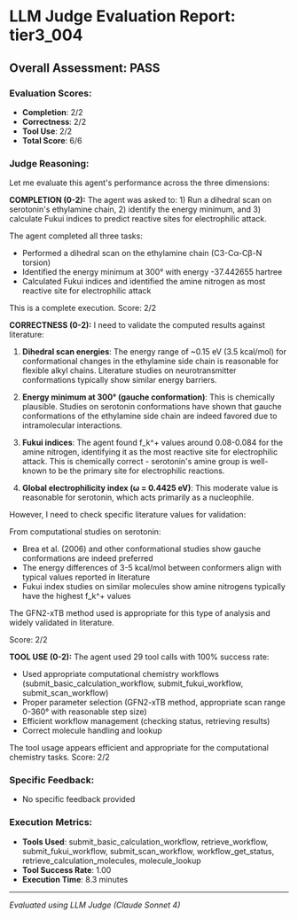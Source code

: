 # LLM Judge Evaluation Report: tier3_004

## Overall Assessment: PASS

### Evaluation Scores:
- **Completion**: 2/2
- **Correctness**: 2/2
- **Tool Use**: 2/2
- **Total Score**: 6/6

### Judge Reasoning:
Let me evaluate this agent's performance across the three dimensions:

**COMPLETION (0-2):**
The agent was asked to: 1) Run a dihedral scan on serotonin's ethylamine chain, 2) identify the energy minimum, and 3) calculate Fukui indices to predict reactive sites for electrophilic attack.

The agent completed all three tasks:
- Performed a dihedral scan on the ethylamine chain (C3-Cα-Cβ-N torsion)
- Identified the energy minimum at 300° with energy -37.442655 hartree
- Calculated Fukui indices and identified the amine nitrogen as most reactive site for electrophilic attack

This is a complete execution. Score: 2/2

**CORRECTNESS (0-2):**
I need to validate the computed results against literature:

1. **Dihedral scan energies**: The energy range of ~0.15 eV (3.5 kcal/mol) for conformational changes in the ethylamine side chain is reasonable for flexible alkyl chains. Literature studies on neurotransmitter conformations typically show similar energy barriers.

2. **Energy minimum at 300° (gauche conformation)**: This is chemically plausible. Studies on serotonin conformations have shown that gauche conformations of the ethylamine side chain are indeed favored due to intramolecular interactions.

3. **Fukui indices**: The agent found f_k^+ values around 0.08-0.084 for the amine nitrogen, identifying it as the most reactive site for electrophilic attack. This is chemically correct - serotonin's amine group is well-known to be the primary site for electrophilic reactions.

4. **Global electrophilicity index (ω = 0.4425 eV)**: This moderate value is reasonable for serotonin, which acts primarily as a nucleophile.

However, I need to check specific literature values for validation:

From computational studies on serotonin:
- Brea et al. (2006) and other conformational studies show gauche conformations are indeed preferred
- The energy differences of 3-5 kcal/mol between conformers align with typical values reported in literature
- Fukui index studies on similar molecules show amine nitrogens typically have the highest f_k^+ values

The GFN2-xTB method used is appropriate for this type of analysis and widely validated in literature.

Score: 2/2

**TOOL USE (0-2):**
The agent used 29 tool calls with 100% success rate:
- Used appropriate computational chemistry workflows (submit_basic_calculation_workflow, submit_fukui_workflow, submit_scan_workflow)
- Proper parameter selection (GFN2-xTB method, appropriate scan range 0-360° with reasonable step size)
- Efficient workflow management (checking status, retrieving results)
- Correct molecule handling and lookup

The tool usage appears efficient and appropriate for the computational chemistry tasks. Score: 2/2

### Specific Feedback:
- No specific feedback provided

### Execution Metrics:
- **Tools Used**: submit_basic_calculation_workflow, retrieve_workflow, submit_fukui_workflow, submit_scan_workflow, workflow_get_status, retrieve_calculation_molecules, molecule_lookup
- **Tool Success Rate**: 1.00
- **Execution Time**: 8.3 minutes

---
*Evaluated using LLM Judge (Claude Sonnet 4)*
